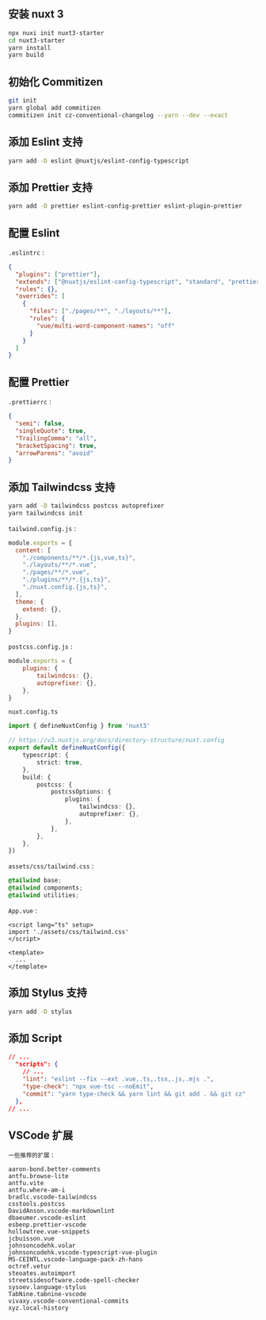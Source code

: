 ## 安装 nuxt 3

```sh
npx nuxi init nuxt3-starter
cd nuxt3-starter
yarn install
yarn build
```



## 初始化 Commitizen

```sh
git init
yarn global add commitizen
commitizen init cz-conventional-changelog --yarn --dev --exact
```



## 添加 Eslint 支持

```sh
yarn add -D eslint @nuxtjs/eslint-config-typescript
```



## 添加 Prettier 支持

```sh
yarn add -D prettier eslint-config-prettier eslint-plugin-prettier
```



## 配置 Eslint

`.eslintrc` :

```json
{
  "plugins": ["prettier"],
  "extends": ["@nuxtjs/eslint-config-typescript", "standard", "prettier"],
  "rules": {},
  "overrides": [
    {
      "files": ["./pages/**", "./layouts/**"],
      "rules": {
        "vue/multi-word-component-names": "off"
      }
    }
  ]
}
```



## 配置 Prettier

`.prettierrc` :

```json
{
  "semi": false,
  "singleQuote": true,
  "TrailingComma": "all",
  "bracketSpacing": true,
  "arrowParens": "avoid"
}
```



## 添加 Tailwindcss 支持

```sh
yarn add -D tailwindcss postcss autoprefixer
yarn tailwindcss init
```



`tailwind.config.js` :

```js
module.exports = {
  content: [
    "./components/**/*.{js,vue,ts}",
    "./layouts/**/*.vue",
    "./pages/**/*.vue",
    "./plugins/**/*.{js,ts}",
    "./nuxt.config.{js,ts}",
  ],
  theme: {
    extend: {},
  },
  plugins: [],
}
```



`postcss.config.js` :

```js
module.exports = {
    plugins: {
        tailwindcss: {},
        autoprefixer: {},
    },
}
```



`nuxt.config.ts`

```typescript
import { defineNuxtConfig } from 'nuxt3'

// https://v3.nuxtjs.org/docs/directory-structure/nuxt.config
export default defineNuxtConfig({
    typescript: {
        strict: true,
    },
    build: {
        postcss: {
            postcssOptions: {
                plugins: {
                    tailwindcss: {},
                    autoprefixer: {},
                },
            },
        },
    },
})
```



`assets/css/tailwind.css` :

```css
@tailwind base;
@tailwind components;
@tailwind utilities;
```



`App.vue` :

```vue
<script lang="ts" setup>
import './assets/css/tailwind.css'
</script>

<template>
  ...
</template>
```



## 添加 Stylus 支持

```sh
yarn add -D stylus
```



## 添加 Script

```json
// ...
  "scripts": {
    // ...
    "lint": "eslint --fix --ext .vue,.ts,.tsx,.js,.mjs .",
    "type-check": "npx vue-tsc --noEmit",
    "commit": "yarn type-check && yarn lint && git add . && git cz"
  },
// ...
```



## VSCode 扩展

`一些推荐的扩展` :

```
aaron-bond.better-comments
antfu.browse-lite
antfu.vite
antfu.where-am-i
bradlc.vscode-tailwindcss
csstools.postcss
DavidAnson.vscode-markdownlint
dbaeumer.vscode-eslint
esbenp.prettier-vscode
hollowtree.vue-snippets
jcbuisson.vue
johnsoncodehk.volar
johnsoncodehk.vscode-typescript-vue-plugin
MS-CEINTL.vscode-language-pack-zh-hans
octref.vetur
steoates.autoimport
streetsidesoftware.code-spell-checker
sysoev.language-stylus
TabNine.tabnine-vscode
vivaxy.vscode-conventional-commits
xyz.local-history
```

